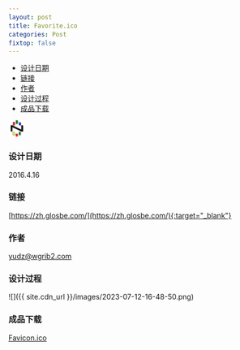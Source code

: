```yaml
---
layout: post
title: Favorite.ico
categories: Post
fixtop: false
---
```

<!-- TOC -->

- [设计日期](#%E8%AE%BE%E8%AE%A1%E6%97%A5%E6%9C%9F)
- [链接](#%E9%93%BE%E6%8E%A5)
- [作者](#%E4%BD%9C%E8%80%85)
- [设计过程](#%E8%AE%BE%E8%AE%A1%E8%BF%87%E7%A8%8B)
- [成品下载](#%E6%88%90%E5%93%81%E4%B8%8B%E8%BD%BD)

<!-- /TOC -->


<img src="/assets/favicon.png">

### 设计日期
2016.4.16

### 链接
[https://zh.glosbe.com/](https://zh.glosbe.com/){:target="_blank"}

### 作者
yudz@wgrib2.com

### 设计过程
![]({{ site.cdn_url }}/images/2023-07-12-16-48-50.png)

### 成品下载
[Favicon.ico](/assets/favicon.png)